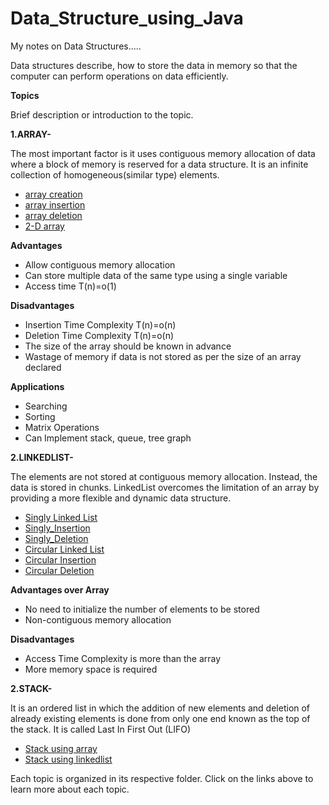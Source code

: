 # Data_Structure_using_Java
My notes on Data Structures.....

Data structures describe, how to store the data in memory so that the computer can perform operations on data efficiently.

**Topics**

Brief description or introduction to the topic.

**1.ARRAY-**

The most important factor is it uses contiguous memory allocation of data where a block of memory is reserved for a data structure.
It is an infinite collection of homogeneous(similar type) elements.

- [array creation](src/arrays/array_creation.java)
- [array insertion](src/arrays/array_insertion.java)
- [array deletion](src/arrays/array_deletion.java)
- [2-D array](src/arrays/two_D_array.java)

**Advantages**
- Allow contiguous memory allocation
- Can store multiple data of the same type using a single variable
- Access time T(n)=o(1)

**Disadvantages**
- Insertion Time Complexity T(n)=o(n)
- Deletion Time Complexity T(n)=o(n)
- The size of the array should be known in advance
- Wastage of memory if data is not stored as per the size of an array declared

**Applications**
- Searching
- Sorting
- Matrix Operations
- Can Implement stack, queue, tree graph

**2.LINKEDLIST-**

The elements are not stored at contiguous memory allocation. Instead, the data is stored in chunks. LinkedList overcomes the limitation of an array by providing a more flexible and dynamic data structure.

- [Singly Linked List](src/linkedlist/Single_LL.java)
- [Singly_Insertion](src/linkedlist/SinglyLL_insertion.java)
- [Singly_Deletion](src/linkedlist/SinglyLL_deletion.java)
- [Circular Linked List](src/linkedlist/Circular_LL.java)
- [Circular Insertion](src/linkedlist/CircularLL_insertion.java)
- [Circular Deletion](src/linkedlist/CircularLL_deletion.java)

**Advantages over Array**
- No need to initialize the number of elements to be stored
- Non-contiguous memory allocation

**Disadvantages**
- Access Time Complexity is more than the array
- More memory space is required

**2.STACK-**

It is an ordered list in which the addition of new elements and deletion of already existing elements is done from only one end known as the top of the stack. 
It is called Last In First Out (LIFO)

- [Stack using array](src/stack/stack_Array.java)
- [Stack using linkedlist](src/stack/stack_LinkedList.java)


Each topic is organized in its respective folder. Click on the links above to learn more about each topic.
